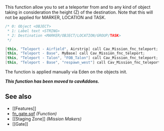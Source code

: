 This function allow you to set a teleporter from and to any kind of object taking in consideration the height (Z) of the destination. Note that this will not be applied for MARKER, LOCATION and TASK.

```cpp
/* 0: Object <OBJECT>
 * 1: Label text <STRING>
 * 2: Destination <MARKER/OBJECT/LOCATION/GROUP/TASK>
 */

[this, "Teleport - Airfield", Airstrip] call Cav_Mission_fnc_teleport;
[this, "Teleport - Base", MyBase] call Cav_Mission_fnc_teleport;
[this, "Teleport - Talon", "FOB_Talon"] call Cav_Mission_fnc_teleport;
[this, "Teleport - Base", "respawn_west"] call Cav_Mission_fnc_teleport;

```
The function is applied manually via Eden on the objects init.

***This function has been moved to cavAddons.***

## See also
- [[Features]]
- [fn_gate.sqf](https://github.com/7Cav/cScripts/blob/main/cScripts/functions/mission/fn_teleport.sqf) _(Function)_
- [[Staging Zone]] _(Mission Makers)_
- [[Gate]]